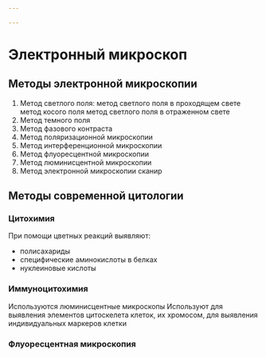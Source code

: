 ```yaml
---

---
```

# Электронный микроскоп

## Методы электронной микроскопии
1) Метод светлого поля:  метод светлого поля в проходящем свете метод косого поля  метод светлого поля в отраженном свете  
2) Метод темного поля
3) Метод фазового контраста
4) Метод поляризационной микроскопии
5) Метод интерференционной микроскопии
6) Метод флуоресцентной микроскопии
7) Метод люминисцентной микроскопии
8) Метод электронной микроскопии сканир

## Методы современной цитологии

### Цитохимия
При помощи цветных реакций выявляют:
- полисахариды
- специфические аминокислоты в белках
- нуклеиновые кислоты

### Иммуноцитохимия
Используются люминисцентные микроскопы
Используют для выявления элементов цитоскелета клеток, их хромосом, для выявления индивидуальных маркеров клетки
### Флуоресцентная микроскопия
